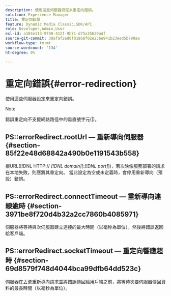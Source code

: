 ```yaml
---
description: 使用這些伺服器設定來重定向錯誤。
solution: Experience Manager
title: 重定向錯誤
feature: Dynamic Media Classic,SDK/API
role: Developer,Admin,User
exl-id: a184e113-9708-412f-9b71-d75a35629adf
source-git-commit: 38afaf2ed0f01868f02e236e941b23eed5b790aa
workflow-type: tm+mt
source-wordcount: '134'
ht-degree: 0%

---
```


# 重定向錯誤{#error-redirection}

使用這些伺服器設定來重定向錯誤。

>[!NOTE]
>
>錯誤重定向不支援網路路徑中的垂直號字元(|)。

## PS::errorRedirect.rootUrl — 重新導向伺服器 {#section-85f22e48d68842a490b0e1191543b558}

根URL([!DNL HTTP:// *[!DNL domain]*[:*[!DNL port]*])，若次映像服務部署的請求在本地失敗，則應將其重定向。 當此設定為空或未定義時，會停用重新導向（預設）錯誤。

## PS::errorRedirect.connectTimeout — 重新導向連線逾時 {#section-3971be8f720d4b32a2cc7860b4085971}

伺服器將等待與次伺服器建立連接的最大時間（以毫秒為單位），然後將錯誤返回給客戶端。

## PS::errorRedirect.socketTimeout — 重定向響應超時 {#section-69d8579f748d4044bca99dfb64dd523c}

伺服器在丟棄重新導向請求並將錯誤傳回給用戶端之前，將等待次要伺服器傳回資料的最長時間（以毫秒為單位）。
